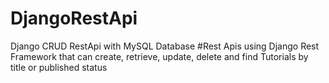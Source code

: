 # DjangoRestApi
Django CRUD RestApi  with MySQL Database
#Rest Apis using Django Rest Framework that can create, retrieve, update, delete and find Tutorials by title or published status
